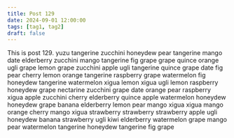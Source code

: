 ```yaml
---
title: Post 129
date: 2024-09-01 12:00:00
tags: [tag1, tag2]
draft: false
---
```

This is post 129.
yuzu
tangerine
zucchini
honeydew
pear
tangerine
mango
date
elderberry
zucchini
mango
tangerine
fig
grape
grape
quince
orange
ugli
grape
lemon
grape
zucchini
apple
ugli
tangerine
quince
grape
date
fig
pear
cherry
lemon
orange
tangerine
raspberry
grape
watermelon
fig
honeydew
tangerine
watermelon
xigua
lemon
xigua
ugli
lemon
raspberry
honeydew
grape
nectarine
zucchini
grape
date
orange
pear
raspberry
xigua
apple
zucchini
cherry
elderberry
quince
apple
watermelon
honeydew
honeydew
grape
banana
elderberry
lemon
pear
mango
xigua
xigua
mango
orange
cherry
mango
xigua
strawberry
strawberry
strawberry
apple
ugli
honeydew
banana
strawberry
ugli
kiwi
elderberry
watermelon
grape
mango
pear
watermelon
tangerine
honeydew
tangerine
fig
grape
